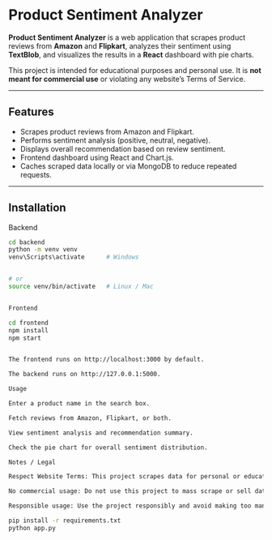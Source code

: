 # Product Sentiment Analyzer

**Product Sentiment Analyzer** is a web application that scrapes product reviews from **Amazon** and **Flipkart**, analyzes their sentiment using **TextBlob**, and visualizes the results in a **React** dashboard with pie charts.  

This project is intended for educational purposes and personal use. It is **not meant for commercial use** or violating any website’s Terms of Service.

---

## Features

- Scrapes product reviews from Amazon and Flipkart.
- Performs sentiment analysis (positive, neutral, negative).
- Displays overall recommendation based on review sentiment.
- Frontend dashboard using React and Chart.js.
- Caches scraped data locally or via MongoDB to reduce repeated requests.

---

## Installation

 
Backend 

```bash
cd backend
python -m venv venv
venv\Scripts\activate      # Windows


# or
source venv/bin/activate   # Linux / Mac


Frontend

cd frontend
npm install
npm start


The frontend runs on http://localhost:3000 by default.

The backend runs on http://127.0.0.1:5000.

Usage

Enter a product name in the search box.

Fetch reviews from Amazon, Flipkart, or both.

View sentiment analysis and recommendation summary.

Check the pie chart for overall sentiment distribution.

Notes / Legal

Respect Website Terms: This project scrapes data for personal or educational use only. Users must comply with the Terms of Service of Amazon and Flipkart.

No commercial usage: Do not use this project to mass scrape or sell data.

Responsible usage: Use the project responsibly and avoid making too many automated requests.

pip install -r requirements.txt
python app.py
